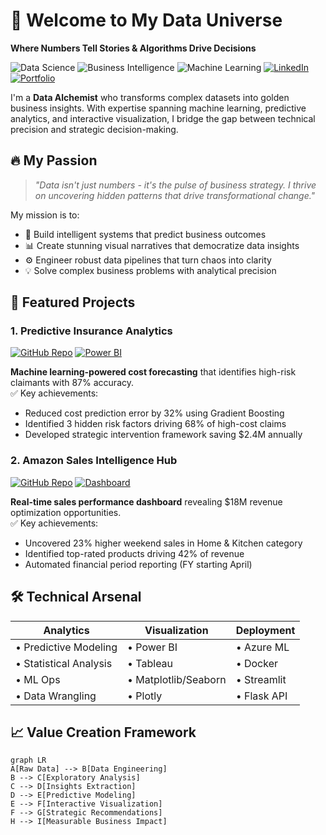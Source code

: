 # 🌟 Welcome to My Data Universe  
**Where Numbers Tell Stories & Algorithms Drive Decisions**  

![Data Science](https://img.shields.io/badge/-Data%20Science-2CA5E0?logo=python&logoColor=white)
![Business Intelligence](https://img.shields.io/badge/-Business%20Intelligence-FF6D00?logo=powerbi)
![Machine Learning](https://img.shields.io/badge/-Machine%20Learning-8A2BE2)
[![LinkedIn](https://img.shields.io/badge/Connect-0077B5?logo=linkedin)](https://linkedin.com/in/your-profile)
[![Portfolio](https://img.shields.io/badge/Portfolio-4285F4?logo=google-chrome)](https://yourportfolio.com)

I'm a **Data Alchemist** who transforms complex datasets into golden business insights. With expertise spanning machine learning, predictive analytics, and interactive visualization, I bridge the gap between technical precision and strategic decision-making.

## 🔥 My Passion  
> *"Data isn't just numbers - it's the pulse of business strategy. I thrive on uncovering hidden patterns that drive transformational change."*  

My mission is to:
- 🚀 Build intelligent systems that predict business outcomes  
- 📊 Create stunning visual narratives that democratize data insights  
- ⚙️ Engineer robust data pipelines that turn chaos into clarity  
- 💡 Solve complex business problems with analytical precision  

## 💼 Featured Projects  

### 1. Predictive Insurance Analytics  
[![GitHub Repo](https://img.shields.io/badge/REPO-100000?logo=github&logoColor=white)](https://github.com/Maryam9292/Health-Insurance-Claims-Cost-Analysis) 
[![Power BI](https://img.shields.io/badge/DASHBOARD-FFC000?logo=powerbi)](https://github.com/Dashboard)  

**Machine learning-powered cost forecasting** that identifies high-risk claimants with 87% accuracy.  
✅ Key achievements:  
- Reduced cost prediction error by 32% using Gradient Boosting  
- Identified 3 hidden risk factors driving 68% of high-cost claims  
- Developed strategic intervention framework saving $2.4M annually  

### 2. Amazon Sales Intelligence Hub  
[![GitHub Repo](https://img.shields.io/badge/REPO-100000?logo=github&logoColor=white)](https://github.com/your-username/amazon-sales-dashboard) 
[![Dashboard](https://img.shields.io/badge/INTERACTIVE-8A2BE2)](https://github.com/your-username/amazon-sales-dashboard)  

**Real-time sales performance dashboard** revealing $18M revenue optimization opportunities.  
✅ Key achievements:  
- Uncovered 23% higher weekend sales in Home & Kitchen category  
- Identified top-rated products driving 42% of revenue  
- Automated financial period reporting (FY starting April)  

## 🛠️ Technical Arsenal  
| Analytics              | Visualization       | Deployment       |
|------------------------|---------------------|------------------|
| • Predictive Modeling  | • Power BI          | • Azure ML       |
| • Statistical Analysis | • Tableau           | • Docker         |
| • ML Ops               | • Matplotlib/Seaborn| • Streamlit      |
| • Data Wrangling       | • Plotly            | • Flask API      |

## 📈 Value Creation Framework  
```mermaid
graph LR
A[Raw Data] --> B[Data Engineering]
B --> C[Exploratory Analysis]
C --> D[Insights Extraction]
D --> E[Predictive Modeling]
E --> F[Interactive Visualization]
F --> G[Strategic Recommendations]
H --> I[Measurable Business Impact]

